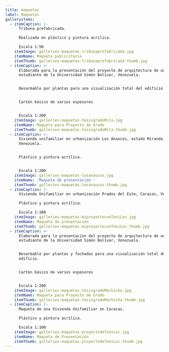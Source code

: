 ```yaml
---
title: maquetas
label: Maquetas
galleryitems:
  - itemCaption: |-
      Tribuna prefabricada.

      Realizada en plástico y pintura acrílica.   

      Escala 1:50
    itemImage: galleries-maquetas-tribunaprefabricada.jpg
    itemName: Maqueta publicitaria
    itemThumb: galleries-maquetas-tribunaprefabricada-thumb.jpg
  - itemCaption: >-
      Elaborada para la presentación del proyecto de arquitectura de una
      estudiante de la Universidad Simón Bolívar, Venezuela.


      Desarmable por plantas para una visualización total del edificio.


      Cartón básico de varios espesores


      Escala 1:200
    itemImage: galleries-maquetas-tesisgradoMila.jpg
    itemName: Maqueta para Proyecto de Grado
    itemThumb: galleries-maquetas-tesisgradoMila-thumb.jpg
  - itemCaption: >-
      Vivienda unifamiliar en urbanización Los Anaucos, estado Miranda,
      Venezuela.


      Plástico y pintura acrílica. 


      Escala 1:200
    itemImage: galleries-maquetas-losanaucos.jpg
    itemName: 'Maqueta de presentación '
    itemThumb: galleries-maquetas-losanaucos-thumb.jpg
  - itemCaption: |-
      Vivienda Unifamiliar en urbanización Prados del Este, Caracas, Venezuela.

      Plástico y pintura acrílica.

      Escala 1:100
    itemImage: galleries-maquetas-miproyectoconToniLoc.jpg
    itemName: Maqueta de presentación
    itemThumb: galleries-maquetas-miproyectoconToniLoc-thumb.jpg
  - itemCaption: >-
      Elaborada para la presentación del proyecto de arquitectura de un
      estudiante de la Universidad Simón Bolívar, Venezuela.


      Desarmable por plantas y fachadas para una visualización total del
      edificio.


      Cartón básico de varios espesores


      Escala 1:200
    itemImage: galleries-maquetas-tesisgradoMachicha.jpg
    itemName: Maqueta para Proyecto de Grado
    itemThumb: galleries-maquetas-tesisgradoMachicha-thumb.jpg
  - itemCaption: |-
      Maqueta de una Vivienda Unifamiliar en Caracas.

      Plástico y pintura acrílica.

      Escala 1:100
    itemImage: galleries-maquetas-proyectodeToniLoc.jpg
    itemName: Maqueta de Presentación
    itemThumb: galleries-maquetas-proyectodeToniLoc-thumb.jpg
---
```


